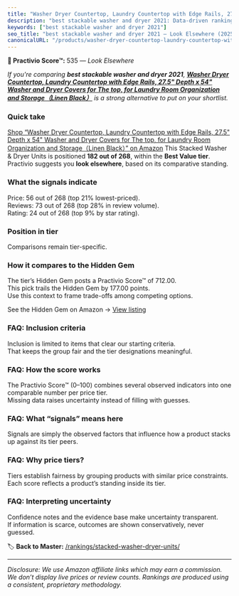 ```yaml
---
title: "Washer Dryer Countertop, Laundry Countertop with Edge Rails, 27.5\" Depth x 54\" Washer and Dryer Covers for The top, for Laundry Room Organization and Storage（Linen Black）"
description: "best stackable washer and dryer 2021: Data-driven ranking using the Practivio Score™. Positioned by quality, value, demand, findability, momentum."
keywords: ["best stackable washer and dryer 2021"]
seo_title: "best stackable washer and dryer 2021 — Look Elsewhere (2025)"
canonicalURL: "/products/washer-dryer-countertop-laundry-countertop-with-edge-rails-275-depth-x-54-washer-and-dryer-covers-for-the-top-for-laundry-room-organization-and-storagelinen-black-B0D3CXBTP4/"
---
```


**🚫 Practivio Score™:** 535 — _Look Elsewhere_


*If you're comparing **best stackable washer and dryer 2021**, **[Washer Dryer Countertop, Laundry Countertop with Edge Rails, 27.5" Depth x 54" Washer and Dryer Covers for The top, for Laundry Room Organization and Storage（Linen Black）](https://www.amazon.com/dp/B0D3CXBTP4?tag=practivio-20)** is a strong alternative to put on your shortlist.*
### Quick take
[Shop “Washer Dryer Countertop, Laundry Countertop with Edge Rails, 27.5" Depth x 54" Washer and Dryer Covers for The top, for Laundry Room Organization and Storage（Linen Black）” on Amazon](https://www.amazon.com/dp/B0D3CXBTP4?tag=practivio-20)
This Stacked Washer & Dryer Units is positioned **182 out of 268**, within the **Best Value tier**.  
Practivio suggests you **look elsewhere**, based on its comparative standing.

### What the signals indicate
Price: 56 out of 268 (top 21% lowest-priced).  
Reviews: 73 out of 268 (top 28% in review volume).  
Rating: 24 out of 268 (top 9% by star rating).  

### Position in tier
Comparisons remain tier-specific.

### How it compares to the Hidden Gem
The tier’s Hidden Gem posts a Practivio Score™ of 712.00.  
This pick trails the Hidden Gem by 177.00 points.  
Use this context to frame trade-offs among competing options.  

See the Hidden Gem on Amazon → [View listing](https://www.amazon.com/dp/B095KG5FPT?tag=practivio-20)

### FAQ: Inclusion criteria
Inclusion is limited to items that clear our starting criteria.  
That keeps the group fair and the tier designations meaningful.

### FAQ: How the score works
The Practivio Score™ (0–100) combines several observed indicators into one comparable number per price tier.  
Missing data raises uncertainty instead of filling with guesses.

### FAQ: What “signals” means here
Signals are simply the observed factors that influence how a product stacks up against its tier peers.

### FAQ: Why price tiers?
Tiers establish fairness by grouping products with similar price constraints.  
Each score reflects a product’s standing inside its tier.

### FAQ: Interpreting uncertainty
Confidence notes and the evidence base make uncertainty transparent.  
If information is scarce, outcomes are shown conservatively, never guessed.


🏷️ **Back to Master:** [/rankings/stacked-washer-dryer-units/](/rankings/stacked-washer-dryer-units/)

---
_Disclosure: We use Amazon affiliate links which may earn a commission. We don’t display live prices or review counts. Rankings are produced using a consistent, proprietary methodology._
